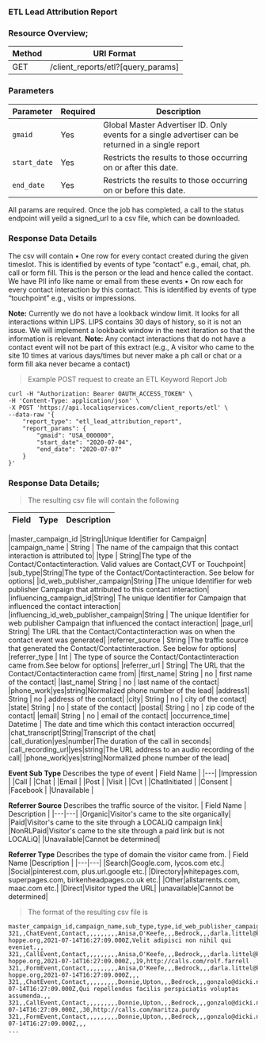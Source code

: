 ### ETL Lead Attribution Report
<a name="Lead Attribution report"></a>

### Resource Overview;

|Method|URI Format|
|---|---|
|GET|/client_reports/etl?[query_params]|When creating an ETL Lead Attribution Report, provide the following fields in `report_params`:

### Parameters

|Parameter|Required|Description|
|---|---|---|
|`gmaid`|Yes|Global Master Advertiser ID.  Only events for a single advertiser can be returned in a single report|
|`start_date`|Yes|Restricts the results to those occurring on or after this date.|
|`end_date`|Yes|Restricts the results to those occurring on or before this date.|

All params are required.  Once the job has completed, a call to the status endpoint will yeild a signed_url to a csv file, which can be downloaded.


### Response Data Details

The csv will contain
•	One row for every contact created during the given timeslot. This is identified by events of type “contact” e.g., email, chat, ph. call or form fill.  This is the person or the lead and hence called the contact. We have PII info like name or email from these events
•	On row each for every contact interaction by this contact. This is identified by events of type “touchpoint” e.g., visits or impressions. 


**Note:** Currently we do not have a lookback window limit. It looks for all interactions within LIPS. LIPS contains 30 days of history, so it is not an issue. We will implement a lookback window in the next iteration so that the information is relevant.
**Note:** Any contact interactions that do not have a contact event will not be part of this extract (e.g., A visitor who came to the site 10 times at various days/times but never make a ph call or chat or a form fill aka never became a contact)




> Example POST request to create an ETL Keyword Report Job

```
curl -H "Authorization: Bearer OAUTH_ACCESS_TOKEN" \
-H 'Content-Type: application/json' \
-X POST 'https://api.localiqservices.com/client_reports/etl' \
--data-raw '{
	"report_type": "etl_lead_attribution_report",
	"report_params": {
		"gmaid": "USA_000000",
		"start_date": "2020-07-04",
		"end_date": "2020-07-07"
	}
}'
```

### Response Data Details;
> The resulting csv file will contain the following

Field | Type  | Description
--------- |-------- |--------

|master_campaign_id |String|Unique Identifier for Campaign|
|campaign_name | String | The name of the campaign that this contact interaction is attributed to|
|type | String|The type of the Contact/Contactinteraction. Valid values are Contact,CVT or Touchpoint|
|sub_type|String|The type of the Contact/Contactinteraction. See below for options|
|id_web_publisher_campaign|String |The unique Identifier for web publisher Campaign that attributed to this contact interaction|
|influencing_campaign_id|String| The unique Identifier for Campaign that influenced the contact interaction|
|influencing_id_web_publisher_campaign|String | The unique Identifier for web publisher Campaign that influenced the contact interaction|
|page_url| String| The URL that the Contact/Contactinteraction was on when the contact event was generated|
|referrer_source | String |The traffic source that generated the Contact/Contactinteraction. See below for options|
|referrer_type | Int | The type of source the Contact/Contactinteraction came from.See below for options|
|referrer_url | String| The URL that the Contact/Contactinteraction came from|
|first_name| String | no | first name of the contact|
|last_name| String | no | last name of the contact|
|phone_work|yes|string|Normalized phone number of the lead|
|address1| String | no | address of the contact|
|city| String | no | city of the contact|
|state| String | no | state of the contact|
|postal| String | no | zip code of the contact|
|email| String | no | email of the contact|
|occurrence_time| Datetime | The date and time which this contact interaction occurred|
|chat_transcript|String|Transcript of the chat|	
|call_duration|yes|number|The duration of the call in seconds|
|call_recording_url|yes|string|The URL address to an audio recording of the call|
|phone_work|yes|string|Normalized phone number of the lead|

**Event Sub Type**
Describes the type of event
| Field Name | 
|---| 
|Impression |
|Call |
|Chat |
|Email |
|Post |
|Visit |
|Cvt |
|ChatInitiated |
|Consent |
|Facebook |
|Unavailable |


**Referrer Source**
Describes the traffic source of  the visitor.
| Field Name | Description |
|---|---|
|Organic|Visitor's came to the site organically|
|Paid|Visitor's came to the site through a LOCALiQ campaign link|
|NonRLPaid|Visitor's came to the site through a paid link but is not LOCALiQ|
|Unavailable|Cannot be determined|

**Referrer Type**
Describes the type of domain the visitor came from.
| Field Name |Description |
|---|---| 
|Search|Google.com, lycos.com etc.|
|Social|pinterest.com, plus.url.google etc.|
|Directory|whitepages.com, superpages.com, birkenheadpages.co.uk etc.|
|Other|allstarrents.com, maac.com etc.|
|Direct|Visitor typed the URL|
|unavailable|Cannot be determined|


> The format of the resulting csv file is
```
master_campaign_id,campaign_name,sub_type,type,id_web_publisher_campaign,influencing_campaign_id,influencing_id_web_publisher_campaign,page_url,referrer_name,referrer_source,referrer_type,referrer_url,first_name,last_name,phone_work,address1,city,state,postal,email,occurrence_time,chat_transcript,call_duration,call_recording_url
321,,ChatEvent,Contact,,,,,,,,,Anisa,O'Keefe,,,Bedrock,,,darla.littel@kris-hoppe.org,2021-07-14T16:27:09.000Z,Velit adipisci non nihil qui eveniet.,,
321,,CallEvent,Contact,,,,,,,,,Anisa,O'Keefe,,,Bedrock,,,darla.littel@kris-hoppe.org,2021-07-14T16:27:09.000Z,,19,http://calls.com/rolf.farrell
321,,FormEvent,Contact,,,,,,,,,Anisa,O'Keefe,,,Bedrock,,,darla.littel@kris-hoppe.org,2021-07-14T16:27:09.000Z,,,
321,,ChatEvent,Contact,,,,,,,,,Donnie,Upton,,,Bedrock,,,gonzalo@dicki.net,2021-07-14T16:27:09.000Z,Qui repellendus facilis perspiciatis voluptas assumenda.,,
321,,CallEvent,Contact,,,,,,,,,Donnie,Upton,,,Bedrock,,,gonzalo@dicki.net,2021-07-14T16:27:09.000Z,,30,http://calls.com/maritza.purdy
321,,FormEvent,Contact,,,,,,,,,Donnie,Upton,,,Bedrock,,,gonzalo@dicki.net,2021-07-14T16:27:09.000Z,,,
...
```
